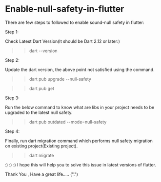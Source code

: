 # Enable-null-safety-in-flutter
There are few steps to followed to enable sound-null safety in flutter:

Step 1: 

Check Latest Dart Version(It should be Dart 2.12 or later:)
   
>> dart --version

Step 2:

Update the dart version, the above point not satisfied using the command.
>> dart pub upgrade --null-safety

>> dart pub get

Step 3:

Run the below command to know what are libs in your project needs to be upgraded to the latest null safety.
>> dart pub outdated --mode=null-safety

Step 4: 

Finally, run dart migration command which performs null safety migration on existing project(Existing project).
>> dart migrate


:) :) :) I hope this will help you to solve this issue in latest versions of flutter. 
  
  Thank You , Have a great life..... (".")

